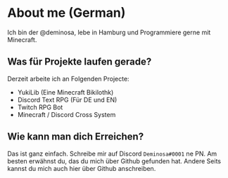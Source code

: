 # About me (German)
Ich bin der @deminosa, lebe in Hamburg und Programmiere gerne mit Minecraft.

## Was für Projekte laufen gerade?
Derzeit arbeite ich an Folgenden Projecte:
- YukiLib (Eine Minecraft Bikilothk)
- Discord Text RPG (Für DE und EN)
- Twitch RPG Bot
- Minecraft / Discord Cross System

## Wie kann man dich Erreichen?
Das ist ganz einfach. Schreibe mir auf Discord `Deminosa#0001` ne PN. Am besten erwähnst du, das du mich über Github gefunden hat.
Andere Seits kannst du mich auch hier über Github anschreiben.

<!---
Deminosa/Deminosa is a ✨ special ✨ repository because its `README.md` (this file) appears on your GitHub profile.
You can click the Preview link to take a look at your changes.
--->
